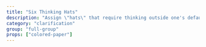 ```yaml
---
title: "Six Thinking Hats"
description: "Assign \"hats\" that require thinking outside one's default paradigm. For example, \"white is logical, data,\" \"red is emotional, feelings,\" \"black is pessimistic, flaws,\" \"yellow is optimistic, upsides,\" \"green hat is creatively reworking others’ suggestions,\" \"blue hat is facilitator of process.\" Change hats periodically."
category: "clarification"
group: "full-group"
props: ["colored-paper"]
---
```

